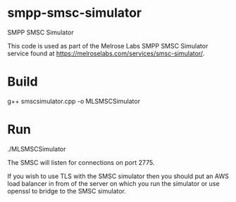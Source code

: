 # smpp-smsc-simulator
SMPP SMSC Simulator

This code is used as part of the Melrose Labs SMPP SMSC Simulator service found at https://melroselabs.com/services/smsc-simulator/.

Build
=====

g++ smscsimulator.cpp -o MLSMSCSimulator

Run
===

./MLSMSCSimulator

The SMSC will listen for connections on port 2775.

If you wish to use TLS with the SMSC simulator then you should put an AWS load balancer in from of the server on which you run the simulator or use openssl to bridge to the SMSC simulator.
